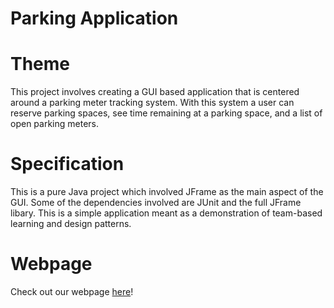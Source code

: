 # Parking Application

# Theme
This project involves creating a GUI based application that is centered around a parking meter tracking system. With this system a user can reserve parking spaces, see time remaining at a parking space, and a list of open parking meters.

# Specification
This is a pure Java project which involved JFrame as the main aspect of the GUI. Some of the dependencies involved are JUnit and the full JFrame libary. This is a simple application meant as a demonstration of team-based learning and design patterns.

# Webpage
Check out our webpage <a href="https://rawcdn.githack.com/ddalton212/finalProject/d64a6f8aa0c9f92e32c846153a84b9be6ad357b5/index.html" title="here">here</a>!

